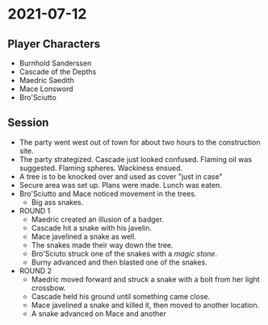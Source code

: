 # 2021-07-12
## Player Characters
* Burnhold Sanderssen
* Cascade of the Depths
* Maedric Saedith
* Mace Lonsword
* Bro'Sciutto
## Session
* The party went west out of town for about two hours to the construction site.
* The party strategized. Cascade just looked confused. Flaming oil was suggested. Flaming spheres. Wackiness ensued.
* A tree is to be knocked over and used as cover "just in case"
* Secure area was set up. Plans were made. Lunch was eaten.
* Bro'Sciutto and Mace noticed movement in the trees.
	* Big ass snakes.
* ROUND 1
	* Maedric created an illusion of a badger.
	* Cascade hit a snake with his javelin.
	* Mace javelined a snake as well.
	* The snakes made their way down the tree.
	* Bro'Sciuto struck one of the snakes with a _magic stone_.
	* Burny advanced and then blasted one of the snakes.
* ROUND 2
	* Maedric moved forward and struck a snake with a bolt from her light crossbow.
	* Cascade held his ground until something came close.
	* Mace javelined a snake and killed it, then moved to another location.
	* A snake advanced on Mace and another 
<!--stackedit_data:
eyJoaXN0b3J5IjpbLTc4MjIwMDEwNywxMTA2ODk5NTA2LDY3Nj
M3MDA5MiwtNjY4NTczOTM2LDE2MTUxMDY3NzEsLTIwMzk0NjIx
MjcsLTExODAwOTU3OTcsLTE5ODc1MTE0MTEsLTU1NjIzMjc5My
wxOTYzOTIzNzE5LDI1MzE2NDYzOF19
-->
